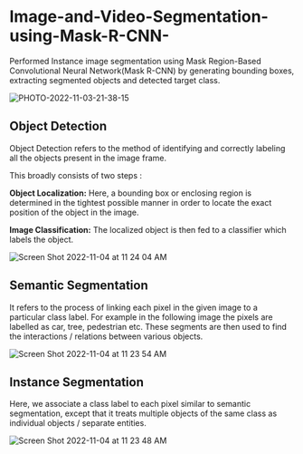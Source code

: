 # Image-and-Video-Segmentation-using-Mask-R-CNN-

Performed Instance image segmentation using Mask Region-Based Convolutional Neural Network(Mask R-CNN)  by generating  bounding boxes, extracting segmented objects and detected target class.

![PHOTO-2022-11-03-21-38-15](https://user-images.githubusercontent.com/68578215/200013571-c8732871-1fa1-4039-afae-50e4fac9779f.jpg)


## Object Detection  

Object Detection refers to the method of identifying and correctly labeling all the objects present in the image frame.

This broadly consists of two steps :

**Object Localization:** Here, a bounding box or enclosing region is determined in the tightest possible manner in order to locate the exact position of the object in the image.

**Image Classification:** The localized object is then fed to a classifier which labels the object.

![Screen Shot 2022-11-04 at 11 24 04 AM](https://user-images.githubusercontent.com/68578215/200048407-4f23438e-2da3-4949-880b-6f1e2a0418c1.png)


## Semantic Segmentation

It refers to the process of linking each pixel in the given image to a particular class label. For example in the following image the pixels are labelled as car, tree, pedestrian etc. These segments are then used to find the interactions / relations between various objects.

![Screen Shot 2022-11-04 at 11 23 54 AM](https://user-images.githubusercontent.com/68578215/200048410-1726b054-2c88-4767-9838-d989acf675d8.png)


## Instance Segmentation

Here, we associate a class label to each pixel similar to semantic segmentation, except that it treats multiple objects of the same class as individual objects / separate entities.

![Screen Shot 2022-11-04 at 11 23 48 AM](https://user-images.githubusercontent.com/68578215/200048412-3cb339a6-398a-4bec-8d89-ae9c8de07e78.png)
